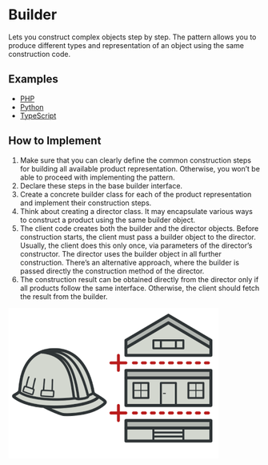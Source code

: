 # Builder

Lets you construct complex objects step by step. The pattern allows you to produce different types and representation of an object using the same construction code.

## Examples

* [PHP](php)
* [Python](python)
* [TypeScript](typescript)

## How to Implement

1. Make sure that you can clearly define the common construction steps for building all available product representation. Otherwise, you won’t be able to proceed with implementing the pattern.
2. Declare these steps in the base builder interface.
3. Create a concrete builder class for each of the product representation and implement their construction steps.
4. Think about creating a director class. It may encapsulate various ways to construct a product using the same builder object.
5. The client code creates both the builder and the director objects. Before construction starts, the client must pass a builder object to the director. Usually, the client does this only once, via parameters of the director’s constructor. The director uses the builder object in all further construction. There’s an alternative approach, where the builder is passed directly the construction method of the director.
6. The construction result can be obtained directly from the director only if all products follow the same interface. Otherwise, the client should fetch the result from the builder.

![Builder](/images/builder.png)
